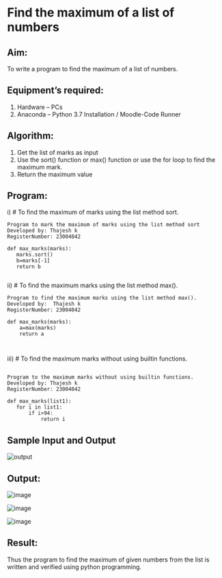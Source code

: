 # Find the maximum of a list of numbers
## Aim:
To write a program to find the maximum of a list of numbers.
## Equipment’s required:
1.	Hardware – PCs
2.	Anaconda – Python 3.7 Installation / Moodle-Code Runner
## Algorithm:
1.	Get the list of marks as input
2.	Use the sort() function or max() function or use the for loop to find the maximum mark.
3.	Return the maximum value
## Program:

i)	# To find the maximum of marks using the list method sort.
```
Program to mark the maximum of marks using the list method sort
Developed by: Thajesh k
RegisterNumber: 23004042

def max_marks(marks):
   marks.sort()
   b=marks[-1]
   return b


```

ii)	# To find the maximum marks using the list method max().
```
Program to find the maximum marks using the list method max().
Developed by:  Thajesh k
RegisterNumber: 23004042

def max_marks(marks):
    a=max(marks)
    return a



```

iii) # To find the maximum marks without using builtin functions.
```

Program to the maximum marks without using builtin functions.
Developed by: Thajesh k
RegisterNumber: 23004042

def max_marks(list1):
   for i in list1:
       if i>94:
           return i

```
## Sample Input and Output
![output](./img/max_marks1.jpg) 

## Output:

![image](https://github.com/Thajesh2/FindMaximum/assets/139841959/880fdad5-0e24-4ad2-8ff2-41e68ed13af1)


![image](https://github.com/Thajesh2/FindMaximum/assets/139841959/09203aef-9d4a-4bf0-b502-570e9a559521)


![image](https://github.com/Thajesh2/FindMaximum/assets/139841959/6e2935b6-03c9-49e5-870a-f843019c14dd)




## Result:
Thus the program to find the maximum of given numbers from the list is written and verified using python programming.
